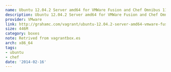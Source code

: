 ```yaml
---
name: Ubuntu 12.04.2 Server amd64 for VMWare Fusion and Chef Omnibus 11
description: Ubuntu 12.04.2 Server amd64 for VMWare Fusion and Chef Omnibus 11
provider: VMware
link: http://grahamc.com/vagrant/ubuntu-12.04.2-server-amd64-vmware-fusion.box
size: 446M
category: boxes
note: Retrived from vagrantbox.es
arch: x86_64
tags:
- ubuntu
- chef
date: '2014-02-16'
---
```

